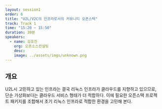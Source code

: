 ```yaml
---
layout: session1
order: 6
title: "U2L/V2C의 인프라로서의 커뮤니티 오픈스택"
track: Track 1
time: "15:20 ~ 15:50"
duration: 30분
speakers:
  - name: 김호진
    org: 오픈소스컨설팅
    desc: 
    image: ../assets/imgs/unknown.png
---
```


## 개요

U2L시 고민하고 있는 인프라는 결국 리눅스 인프라가 클라우드를 지향하고 있으므로, 단순 가상화보다는 클라우드 서비스 형태가 더 적합하다. 이에 필요한 오픈스택 프로젝트 패키지를 조합해서 초기 리눅스 인프라로 적합한 환경을 고민해 본다.
